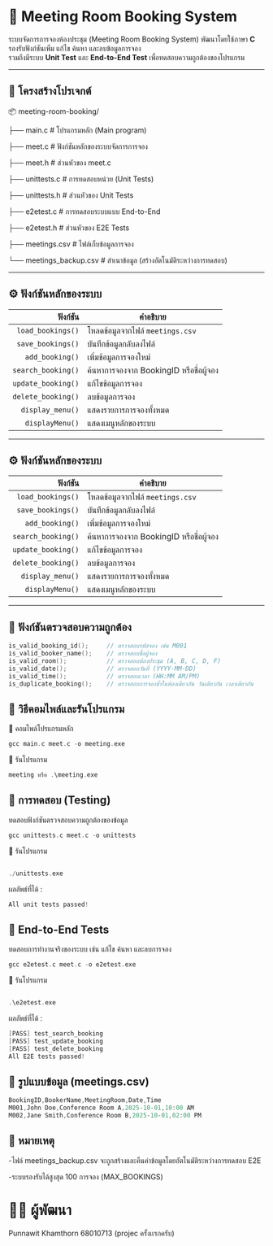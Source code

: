# 🏢 Meeting Room Booking System

ระบบจัดการการจองห้องประชุม (Meeting Room Booking System) พัฒนาโดยใช้ภาษา **C**  
รองรับฟังก์ชันเพิ่ม แก้ไข ค้นหา และลบข้อมูลการจอง  
รวมถึงมีระบบ **Unit Test** และ **End-to-End Test** เพื่อทดสอบความถูกต้องของโปรแกรม

---

## 📂 โครงสร้างโปรเจกต์

📦 meeting-room-booking/

├── main.c # โปรแกรมหลัก (Main program)

├── meet.c # ฟังก์ชันหลักของระบบจัดการการจอง

├── meet.h # ส่วนหัวของ meet.c

├── unittests.c # การทดสอบหน่วย (Unit Tests)

├── unittests.h # ส่วนหัวของ Unit Tests

├── e2etest.c # การทดสอบระบบแบบ End-to-End

├── e2etest.h # ส่วนหัวของ E2E Tests

├── meetings.csv # ไฟล์เก็บข้อมูลการจอง

└── meetings_backup.csv # สำเนาข้อมูล (สร้างอัตโนมัติระหว่างการทดสอบ)


---

## ⚙️ ฟังก์ชันหลักของระบบ

| ฟังก์ชัน | คำอธิบาย |
|----------:|-----------|
| `load_bookings()` | โหลดข้อมูลจากไฟล์ `meetings.csv` |
| `save_bookings()` | บันทึกข้อมูลกลับลงไฟล์ |
| `add_booking()` | เพิ่มข้อมูลการจองใหม่ |
| `search_booking()` | ค้นหาการจองจาก BookingID หรือชื่อผู้จอง |
| `update_booking()` | แก้ไขข้อมูลการจอง |
| `delete_booking()` | ลบข้อมูลการจอง |
| `display_menu()` | แสดงรายการการจองทั้งหมด |
| `displayMenu()` | แสดงเมนูหลักของระบบ |

---

## ⚙️ ฟังก์ชันหลักของระบบ

| ฟังก์ชัน | คำอธิบาย |
|----------:|-----------|
| `load_bookings()` | โหลดข้อมูลจากไฟล์ `meetings.csv` |
| `save_bookings()` | บันทึกข้อมูลกลับลงไฟล์ |
| `add_booking()` | เพิ่มข้อมูลการจองใหม่ |
| `search_booking()` | ค้นหาการจองจาก BookingID หรือชื่อผู้จอง |
| `update_booking()` | แก้ไขข้อมูลการจอง |
| `delete_booking()` | ลบข้อมูลการจอง |
| `display_menu()` | แสดงรายการการจองทั้งหมด |
| `displayMenu()` | แสดงเมนูหลักของระบบ |

---

## 🧩 ฟังก์ชันตรวจสอบความถูกต้อง

```c
is_valid_booking_id();     // ตรวจสอบรหัสจอง เช่น M001
is_valid_booker_name();    // ตรวจสอบชื่อผู้จอง
is_valid_room();           // ตรวจสอบห้องประชุม (A, B, C, D, F)
is_valid_date();           // ตรวจสอบวันที่ (YYYY-MM-DD)
is_valid_time();           // ตรวจสอบเวลา (HH:MM AM/PM)
is_duplicate_booking();    // ตรวจสอบการจองซ้ำในห้องเดียวกัน วันเดียวกัน เวลาเดียวกัน


```

## 🧠 วิธีคอมไพล์และรันโปรแกรม

🔹 คอมไพล์โปรแกรมหลัก

```c
gcc main.c meet.c -o meeting.exe


```

🔹 รันโปรแกรม

```c
meeting หรือ .\meeting.exe

```

## 🧪 การทดสอบ (Testing)

ทดสอบฟังก์ชันตรวจสอบความถูกต้องของข้อมูล

```c
gcc unittests.c meet.c -o unittests

```

🔹 รันโปรแกรม

```c

./unittests.exe

```
ผลลัพธ์ที่ได้ :

```c
All unit tests passed!

```
## 🔹 End-to-End Tests

ทดสอบการทำงานจริงของระบบ เช่น แก้ไข ค้นหา และลบการจอง

```c
gcc e2etest.c meet.c -o e2etest.exe

```

🔹 รันโปรแกรม

```c

.\e2etest.exe

```

ผลลัพธ์ที่ได้ :

```c
[PASS] test_search_booking
[PASS] test_update_booking
[PASS] test_delete_booking
All E2E tests passed!

```

## 💾 รูปแบบข้อมูล (meetings.csv)

```c
BookingID,BookerName,MeetingRoom,Date,Time
M001,John Doe,Conference Room A,2025-10-01,10:00 AM
M002,Jane Smith,Conference Room B,2025-10-01,02:00 PM

```
## 🧹 หมายเหตุ

-ไฟล์ meetings_backup.csv จะถูกสร้างและคืนค่าข้อมูลโดยอัตโนมัติระหว่างการทดสอบ E2E

-ระบบรองรับได้สูงสุด 100 การจอง (MAX_BOOKINGS)

# 👨‍💻 ผู้พัฒนา

Punnawit Khamthorn 68010713 (projec ครั้งเเรกครับ)
